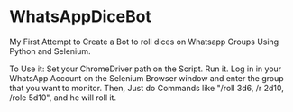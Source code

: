 # WhatsAppDiceBot
My First Attempt to Create a Bot to roll dices on Whatsapp Groups Using Python and Selenium.

To Use it: 
Set your ChromeDriver path on the Script. Run it. Log in in your WhatsApp Account on the Selenium Browser window and enter the group that you want to monitor.
Then, Just do Commands like "/roll 3d6, /r 2d10, /role 5d10", and he will roll it.
